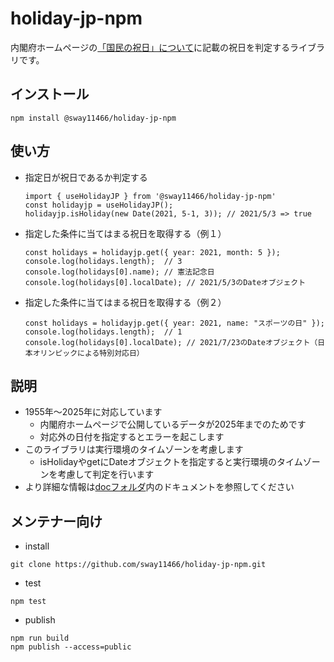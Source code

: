 # holiday-jp-npm
内閣府ホームページの[「国民の祝日」について](https://www8.cao.go.jp/chosei/shukujitsu/gaiyou.html)に記載の祝日を判定するライブラリです。

## インストール
```
npm install @sway11466/holiday-jp-npm
```

## 使い方
- 指定日が祝日であるか判定する
   ```
   import { useHolidayJP } from '@sway11466/holiday-jp-npm'
   const holidayjp = useHolidayJP();
   holidayjp.isHoliday(new Date(2021, 5-1, 3)); // 2021/5/3 => true
   ```
- 指定した条件に当てはまる祝日を取得する（例１）
   ```
   const holidays = holidayjp.get({ year: 2021, month: 5 });
   console.log(holidays.length);  // 3
   console.log(holidays[0].name); // 憲法記念日
   console.log(holidays[0].localDate); // 2021/5/3のDateオブジェクト
   ```
- 指定した条件に当てはまる祝日を取得する（例２）
   ```
   const holidays = holidayjp.get({ year: 2021, name: "スポーツの日" });
   console.log(holidays.length);  // 1
   console.log(holidays[0].localDate); // 2021/7/23のDateオブジェクト（日本オリンピックによる特別対応日）
   ```

## 説明
- 1955年～2025年に対応しています
  - 内閣府ホームページで公開しているデータが2025年までのためです
  - 対応外の日付を指定するとエラーを起こします
- このライブラリは実行環境のタイムゾーンを考慮します
  - isHolidayやgetにDateオブジェクトを指定すると実行環境のタイムゾーンを考慮して判定を行います
- より詳細な情報は[docフォルダ](https://github.com/sway11466/holiday-jp-npm/tree/main/doc)内のドキュメントを参照してください

## メンテナー向け
- install
```
git clone https://github.com/sway11466/holiday-jp-npm.git
```
- test
```
npm test
```
- publish
```
npm run build
npm publish --access=public
```
